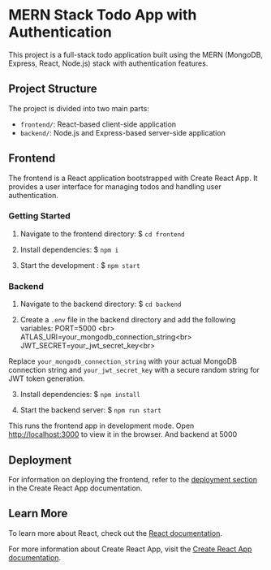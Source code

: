 # MERN Stack Todo App with Authentication

This project is a full-stack todo application built using the MERN (MongoDB, Express, React, Node.js) stack with authentication features.

## Project Structure

The project is divided into two main parts:

- `frontend/`: React-based client-side application
- `backend/`: Node.js and Express-based server-side application 

## Frontend

The frontend is a React application bootstrapped with Create React App. It provides a user interface for managing todos and handling user authentication.

### Getting Started

1. Navigate to the frontend directory:
   $ `cd frontend`

2. Install dependencies:
   $ `npm i`

3. Start the development :
   $ `npm start`


### Backend

1. Navigate to the backend directory:
  $ `cd backend`

2. Create a `.env` file in the backend directory and add the following variables:
PORT=5000 <br\>
ATLAS_URI=your_mongodb_connection_string<br\>
JWT_SECRET=your_jwt_secret_key<br\>

Replace `your_mongodb_connection_string` with your actual MongoDB connection string and `your_jwt_secret_key` with a secure random string for JWT token generation.

3. Install dependencies:
    $ `npm install`

4. Start the backend server:
    $ `npm run start`


This runs the frontend app in development mode. Open [http://localhost:3000](http://localhost:3000) to view it in the browser. And backend at 5000



## Deployment

For information on deploying the frontend, refer to the [deployment section](https://facebook.github.io/create-react-app/docs/deployment) in the Create React App documentation.


## Learn More

To learn more about React, check out the [React documentation](https://reactjs.org/).

For more information about Create React App, visit the [Create React App documentation](https://facebook.github.io/create-react-app/docs/getting-started).


